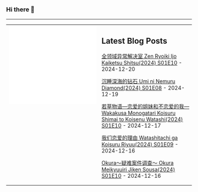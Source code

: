 ### Hi there 👋

<!--
**etng/etng** is a ✨ _special_ ✨ repository because its `README.md` (this file) appears on your GitHub profile.

Here are some ideas to get you started:

- 🔭 I’m currently working on ...
- 🌱 I’m currently learning ...
- 👯 I’m looking to collaborate on ...
- 🤔 I’m looking for help with ...
- 💬 Ask me about ...
- 📫 How to reach me: ...
- 😄 Pronouns: ...
- ⚡ Fun fact: ...
-->


---

<table>
<tr>
<td valign="top" width="50%">
<img src="metrics.svg" alt="Metric" />
</td>
<td valign="top" width="50%">

## Latest Blog Posts
<!-- blog start -->
[全领域异常解决室 Zen Ryoiki Ijo Kaiketsu Shitsu(2024) S01E10](http://www.fanxinzhui.com/rr/2588#S01E10) - 2024-12-20

[沉睡深海的钻石 Umi ni Nemuru Diamond(2024) S01E08](http://www.fanxinzhui.com/rr/2596#S01E08) - 2024-12-19

[若草物语—恋爱的姐妹和不恋爱的我— Wakakusa Monogatari Koisuru Shimai to Koisenu Watashi(2024) S01E10](http://www.fanxinzhui.com/rr/2585#S01E10) - 2024-12-17

[我们恋爱的理由 Watashitachi ga Koisuru Riyuu(2024) S01E09](http://www.fanxinzhui.com/rr/2592#S01E09) - 2024-12-16

[Okura～疑难案件调查～ Okura Meikyuuiri Jiken Sousa(2024) S01E10](http://www.fanxinzhui.com/rr/2591#S01E10) - 2024-12-16
<!-- blog end -->

</td></tr></table>

